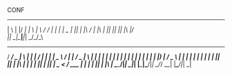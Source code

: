 
CONF

















_   _  ____ ___ _   ___  __
 | \ | |/ ___|_ _| \ | \ \/ /
 |  \| | |  _ | ||  \| |\  /
 | |\  | |_| || || |\  |/  \
 |_| \_|\____|___|_| \_/_/\_\



 ____ ___  _   _ _____ ___ ____ _   _ ____      _  _____ ___ ___  _   _
  / ___/ _ \| \ | |  ___|_ _/ ___| | | |  _ \    / \|_   _|_ _/ _ \| \ | |
  | |  | | | |  \| | |_   | | |  _| | | | |_) |  / _ \ | |  | | | | |  \| |
  | |__| |_| | |\  |  _|  | | |_| | |_| |  _ <  / ___ \| |  | | |_| | |\  |
   \____\___/|_| \_|_|   |___\____|\___/|_| \_\/_/   \_\_| |___\___/|_| \_|
